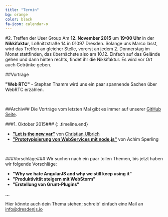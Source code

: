 ```yaml
---
title: "Termin"
bg: orange
color: black
fa-icon: calendar-o
---
```


#2. Treffen der User Group
Am **12. November 2015** um **19:00 Uhr** in der **Nikkifaktur**, Lößnitzstraße 14 in 01097 Dresden. Solange uns Marco lässt, wird das Treffen an gleicher Stelle, vorerst an jedem 2. Donnerstag im Monat stattfinden, das übernächste also am 10.12.
Einfach auf das Gelände gehen und dann hinten rechts, findet ihr die Nikkifaktur. Es wird vor Ort auch Getränke geben.

##Vorträge

**"Web RTC"** - Stephan Thamm wird uns ein paar spannende Sachen über WebRTC erzählen.

&#160;

##Archiv##
Die Vorträge vom letzten Mal gibt es immer auf unserer [GitHub Seite](https://github.com/dresdenjs/).

<!--
###12. November 2015###
{: .timeline}
* **["Web RTC"](https://...)** von Stephan Thamm
-->

###1. Oktober 2015###
{: .timeline.end}
* **["Let is the new var"](https://github.com/dresdenjs/let-is-the-new-var)** von [Christian Ulbrich](christian@dresdenjs.io)
* **["Prototypisierung von WebServices mit node.js"](https://github.com/dresdenjs/api-mock-using-nodejs)** von Achim Sperling

&#160;

###Vorschläge###
Wir suchen nach ein paar tollen Themen, bis jetzt haben wir folgende Vorschläge:

* **"Why we hate AngularJS and why we still keep using it"**
* **"Produktivität steigern mit WebStorm"**
* **"Erstellung von Grunt-Plugins"**

**...**

Hier könnte auch dein Thema stehen; schreib' einfach eine Mail an <info@dresdenjs.io>

